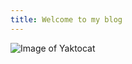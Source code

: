 ```yaml
---
title: Welcome to my blog
---
```

![Image of Yaktocat](https://octodex.github.com/images/yaktocat.png)
